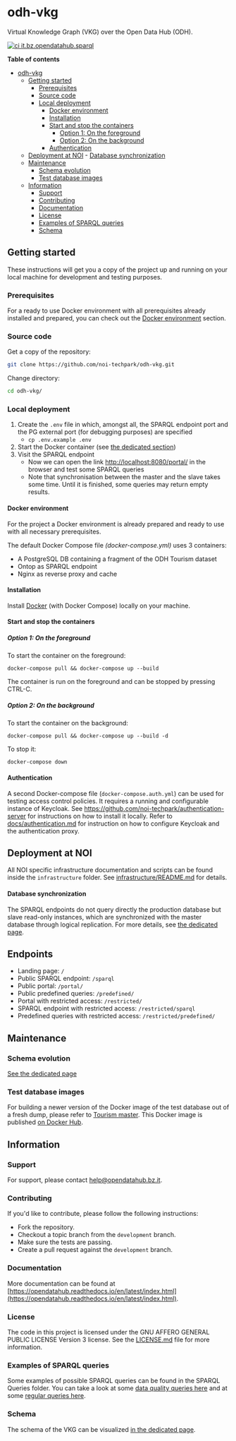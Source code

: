 # odh-vkg

Virtual Knowledge Graph (VKG) over the Open Data Hub (ODH).

[![ci it.bz.opendatahub.sparql](https://github.com/noi-techpark/it.bz.opendatahub.sparql/actions/workflows/ci.yml/badge.svg)](https://github.com/noi-techpark/it.bz.opendatahub.sparql/actions/workflows/ci.yml)

**Table of contents**
- [odh-vkg](#odh-vkg)
	- [Getting started](#getting-started)
		- [Prerequisites](#prerequisites)
		- [Source code](#source-code)
		- [Local deployment](#local-deployment)
			- [Docker environment](#docker-environment)
			- [Installation](#installation)
			- [Start and stop the containers](#start-and-stop-the-containers)
				- [Option 1: On the foreground](#option-1-on-the-foreground)
				- [Option 2: On the background](#option-2-on-the-background)
			- [Authentication](#authentication)
	- [Deployment at NOI](#deployment-at-noi)
			- [Database synchronization](#database-synchronization)
	- [Maintenance](#maintenance)
		- [Schema evolution](#schema-evolution)
		- [Test database images](#test-database-images)
	- [Information](#information)
		- [Support](#support)
		- [Contributing](#contributing)
		- [Documentation](#documentation)
		- [License](#license)
		- [Examples of SPARQL queries](#examples-of-sparql-queries)
		- [Schema](#schema)

## Getting started

These instructions will get you a copy of the project up and running
on your local machine for development and testing purposes.

### Prerequisites

For a ready to use Docker environment with all prerequisites already installed
and prepared, you can check out the [Docker environment](#docker-environment)
section.

### Source code

Get a copy of the repository:

```bash
git clone https://github.com/noi-techpark/odh-vkg.git
```

Change directory:

```bash
cd odh-vkg/
```

### Local deployment

1. Create the `.env` file in which, amongst all, the SPARQL endpoint port and
   the PG external port (for debugging purposes) are specified
   * `cp .env.example .env`
2. Start the Docker container (see [the dedicated section](#Start-and-stop-the-containers))
3. Visit the SPARQL endpoint
   * Now we can open the link <http://localhost:8080/portal/> in the browser and test
     some SPARQL queries
   * Note that synchronisation between the master and the slave takes some time.
     Until it is finished, some queries may return empty results.

#### Docker environment
For the project a Docker environment is already prepared and ready to use with
all necessary prerequisites.

The default Docker Compose file *(docker-compose.yml)* uses 3 containers:
 - A PostgreSQL  DB containing a fragment of the ODH Tourism dataset
 - Ontop as SPARQL endpoint
 - Nginx as reverse proxy and cache


#### Installation

Install [Docker](https://docs.docker.com/install/) (with Docker Compose) locally on your machine.

#### Start and stop the containers

##### Option 1: On the foreground

To start the container on the foreground:
```
docker-compose pull && docker-compose up --build
```
The container is run on the foreground and can be stopped by pressing CTRL-C.

##### Option 2: On the background

To start the container on the background:
```
docker-compose pull && docker-compose up --build -d
```

To stop it:
```
docker-compose down
```

#### Authentication
A second Docker-compose file (`docker-compose.auth.yml`) can be used for testing
access control policies. It requires a running and configurable instance of
Keycloak. See https://github.com/noi-techpark/authentication-server for
instructions on how to install it locally. Refer to [docs/authentication.md](docs/authentication.md) for instruction on how to configure Keycloak and the authentication proxy.

## Deployment at NOI

All NOI specific infrastructure documentation and scripts can be found inside
the `infrastructure` folder. See
[infrastructure/README.md](infrastructure/README.md) for details.

#### Database synchronization
The SPARQL endpoints do not query directly the production database but slave
read-only instances, which are synchronized with the master database through
logical replication. For more details, see [the dedicated
page](https://github.com/noi-techpark/documentation/blob/master/logical-replication.md).

## Endpoints

 - Landing page: `/`
 - Public SPARQL endpoint: `/sparql`
 - Public portal: `/portal/`
 - Public predefined queries: `/predefined/`
 - Portal with restricted access: `/restricted/`
 - SPARQL endpoint with restricted access: `/restricted/sparql`
 - Predefined queries with restricted access: `/restricted/predefined/`



## Maintenance

### Schema evolution

[See the dedicated page](docs/schema-evolution.md)

### Test database images
For building a newer version of the Docker image of the test database out of a
fresh dump, please refer to [Tourism master](docs/test-tourism-master.md). This
Docker image is published [on Docker
Hub](https://hub.docker.com/r/ontopicvkg/odh-tourism-db).


## Information

### Support
For support, please contact
[help@opendatahub.bz.it](mailto:help@opendatahub.bz.it).

### Contributing
If you'd like to contribute, please follow the following instructions:
- Fork the repository.
- Checkout a topic branch from the `development` branch.
- Make sure the tests are passing.
- Create a pull request against the `development` branch.

### Documentation
More documentation can be found at
[https://opendatahub.readthedocs.io/en/latest/index.html](https://opendatahub.readthedocs.io/en/latest/index.html).

### License
The code in this project is licensed under the GNU AFFERO GENERAL PUBLIC LICENSE
Version 3 license. See the [LICENSE.md](LICENSE.md) file for more information.

### Examples of SPARQL queries
Some examples of possible SPARQL queries can be found in the SPARQL Queries
folder. You can take a look at some [data quality queries
here](sparql_queries/dataquality.md) and at some [regular queries
here](sparql_queries/regular.md).

### Schema
The schema of the VKG can be visualized [in the dedicated
page](sparql_queries/schema.md).
